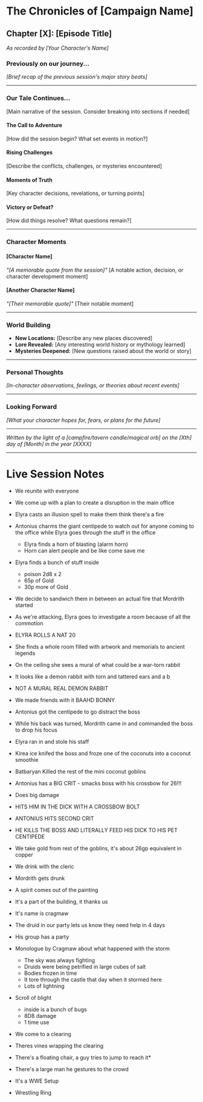 # The Chronicles of [Campaign Name]
## Chapter [X]: [Episode Title]

*As recorded by [Your Character's Name]*

### Previously on our journey...
*[Brief recap of the previous session's major story beats]*

---

### Our Tale Continues...
[Main narrative of the session. Consider breaking into sections if needed]

#### The Call to Adventure
[How did the session begin? What set events in motion?]

#### Rising Challenges
[Describe the conflicts, challenges, or mysteries encountered]

#### Moments of Truth
[Key character decisions, revelations, or turning points]

#### Victory or Defeat?
[How did things resolve? What questions remain?]

---

### Character Moments
#### [Character Name]
*"[A memorable quote from the session]"*
[A notable action, decision, or character development moment]

#### [Another Character Name]
*"[Their memorable quote]"*
[Their notable moment]

---

### World Building
- **New Locations:** [Describe any new places discovered]
- **Lore Revealed:** [Any interesting world history or mythology learned]
- **Mysteries Deepened:** [New questions raised about the world or story]

---

### Personal Thoughts
*[In-character observations, feelings, or theories about recent events]*

---

### Looking Forward
*[What your character hopes for, fears, or plans for the future]*

---

*Written by the light of a [campfire/tavern candle/magical orb] on the [Xth] day of [Month] in the year [XXXX]*


---

# Live Session Notes

- We reunite with everyone
- We come up with a plan to create a disruption in the main office
- Elyra casts an illusion spell to make them think there's a fire
- Antonius charms the giant centipede to watch out for anyone coming to the office while Elyra goes through the stuff in the office
   - Elyra finds a horn of blasting (alarm horn)
   - Horn can alert people and be like come save me
- Elyra finds a bunch of stuff inside
    - poison 2d8 x 2
    - 65p of Gold 
    - 30p more of Gold

- We decide to sandwich them in between an actual fire that Mordrith started
- As we're attacking, Elyra goes to investigate a room because of all the commotion
- ELYRA ROLLS A NAT 20
- She finds a whole room filled with artwork and memorials to ancient legends
- On the ceiling she sees a mural of what could be a war-torn rabbit
- It looks like a demon rabbit with torn and tattered ears and a b
- NOT A MURAL REAL DEMON RABBIT
- We made friends with it BAAHD BONNY
- Antonius got the centipede to go distract the boss
- While his back was turned, Mordrith came in and commanded the boss to drop his focus
- Elyra ran in and stole his staff
- Kirea ice knifed the boss and froze one of the coconuts into a coconut smoothie
- Batbaryan Killed the rest of the mini coconut goblins
- Antonius has a BIG CRIT - smacks boss with his crossbow for 26!!!
- Does big damage
- HITS HIM IN THE DICK WITH A CROSSBOW BOLT
- ANTONIUS HITS SECOND CRIT
- HE KILLS THE BOSS AND LITERALLY FEED HIS DICK TO HIS PET CENTIPEDE

- We take gold from rest of the goblins, it's about 26gp equivalent in copper
- We drink with the cleric
- Mordrith gets drunk
- A spirit comes out of the painting
- It's a part of the building, it thanks us
- It's name is cragmaw

- The druid in our party lets us know they need help in 4 days
- His group has a party 


- Monologue by Cragmaw about what happened with the storm
    - The sky was always fighting
    - Druids were being petrified in large cubes of salt
    - Bodies frozen in time 
    - It tore through the castle that day when it stormed here
    - Lots of lightning 

- Scroll of blight
    - inside is a bunch of bugs
    - 8D8 damage
    - 1 time use

- We come to a clearing
- Theres vines wrapping the clearing
- There's a floating chair, a guy tries to jump to reach it* 
- There's a large man he gestures to the crowd
- It's a WWE Setup
- Wrestling Ring



